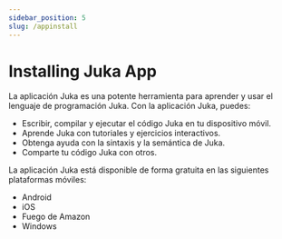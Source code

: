```yaml
---
sidebar_position: 5
slug: /appinstall
---
```


# Installing Juka App

La aplicación Juka es una potente herramienta para aprender y usar el lenguaje de programación Juka. Con la aplicación Juka, puedes:

* Escribir, compilar y ejecutar el código Juka en tu dispositivo móvil.
* Aprende Juka con tutoriales y ejercicios interactivos.
* Obtenga ayuda con la sintaxis y la semántica de Juka.
* Comparte tu código Juka con otros.

La aplicación Juka está disponible de forma gratuita en las siguientes plataformas móviles:

* Android
* iOS
* Fuego de Amazon
* Windows